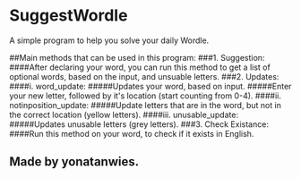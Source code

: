 # SuggestWordle
A simple program to help you solve your daily Wordle.

##Main methods that can be used in this program:
  ###1. Suggestion:
   ####After declaring your word, you can run this method to get a list of optional words, based on the input, and unsuable letters.
  ###2. Updates:
    ####i. word_update:
      #####Updates your word, based on input.
      #####Enter your new letter, followed by it's location (start counting from 0-4).
    ####ii. notinposition_update:
      #####Update letters that are in the word, but not in the correct location (yellow letters).
    ####iii. unusable_update:
      #####Updates unusable letters (grey letters).
  ###3. Check Existance:
    ####Run this method on your word, to check if it exists in English.
    
## Made by yonatanwies.

